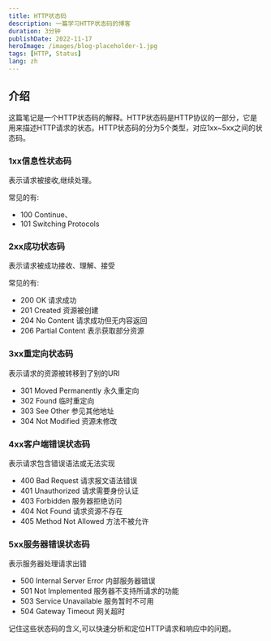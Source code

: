 ```yaml
---
title: HTTP状态码
description: 一篇学习HTTP状态码的博客
duration: 3分钟
publishDate: 2022-11-17
heroImage: /images/blog-placeholder-1.jpg
tags: [HTTP, Status]
lang: zh
---
```


## 介绍

这篇笔记是一个HTTP状态码的解释。HTTP状态码是HTTP协议的一部分，它是用来描述HTTP请求的状态。HTTP状态码的分为5个类型，对应1xx~5xx之间的状态码。

### 1xx信息性状态码

表示请求被接收,继续处理。

常见的有:
- 100 Continue、
- 101 Switching Protocols

### 2xx成功状态码

表示请求被成功接收、理解、接受

常见的有:
- 200 OK 请求成功
- 201 Created 资源被创建
- 204 No Content 请求成功但无内容返回
- 206 Partial Content 表示获取部分资源

### 3xx重定向状态码

表示请求的资源被转移到了别的URI

- 301 Moved Permanently 永久重定向
- 302 Found 临时重定向
- 303 See Other 参见其他地址
- 304 Not Modified 资源未修改

### 4xx客户端错误状态码

表示请求包含错误语法或无法实现

- 400 Bad Request 请求报文语法错误
- 401 Unauthorized 请求需要身份认证
- 403 Forbidden 服务器拒绝访问
- 404 Not Found 请求资源不存在
- 405 Method Not Allowed 方法不被允许

### 5xx服务器错误状态码

表示服务器处理请求出错

- 500 Internal Server Error 内部服务器错误
- 501 Not Implemented 服务器不支持所请求的功能
- 503 Service Unavailable 服务暂时不可用
- 504 Gateway Timeout 网关超时

记住这些状态码的含义,可以快速分析和定位HTTP请求和响应中的问题。